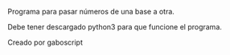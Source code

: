 Programa para pasar números de una base a otra.

Debe tener descargado python3 para que funcione el programa.

Creado por gaboscript
